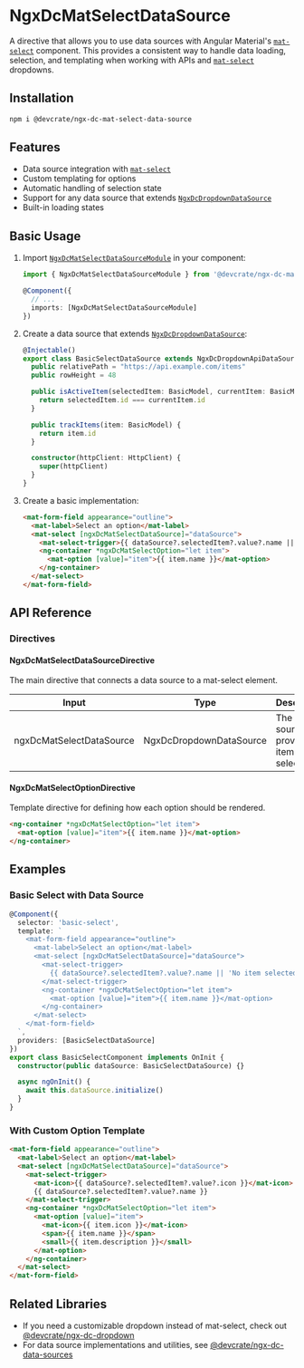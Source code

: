 # NgxDcMatSelectDataSource

A directive that allows you to use data sources with Angular Material's [`mat-select`](https://material.angular.io/components/select/overview) component. This provides a consistent way to handle data loading, selection, and templating when working with APIs and [`mat-select`](https://material.angular.io/components/select/overview) dropdowns.

## Installation

```bash
npm i @devcrate/ngx-dc-mat-select-data-source
```

## Features
- Data source integration with [`mat-select`](https://material.angular.io/components/select/overview)
- Custom templating for options
- Automatic handling of selection state
- Support for any data source that extends [`NgxDcDropdownDataSource`](../ngx-dc-dropdown/README.md#modal)
- Built-in loading states

## Basic Usage

1. Import [`NgxDcMatSelectDataSourceModule`](../ngx-dc-mat-select-data-source/src/lib/mat-select-data-source.module.ts#modal) in your component:

    ```typescript
    import { NgxDcMatSelectDataSourceModule } from '@devcrate/ngx-dc-mat-select-data-source';

    @Component({
      // ...
      imports: [NgxDcMatSelectDataSourceModule]
    })
    ```

2. Create a data source that extends [`NgxDcDropdownDataSource`](../ngx-dc-dropdown/README.md#modal):

    ```typescript
    @Injectable()
    export class BasicSelectDataSource extends NgxDcDropdownApiDataSource<BasicModel> {
      public relativePath = "https://api.example.com/items"
      public rowHeight = 48

      public isActiveItem(selectedItem: BasicModel, currentItem: BasicModel): boolean {
        return selectedItem.id === currentItem.id
      }

      public trackItems(item: BasicModel) {
        return item.id
      }

      constructor(httpClient: HttpClient) {
        super(httpClient)
      }
    }
    ```

3. Create a basic implementation:

    ```html
    <mat-form-field appearance="outline">
      <mat-label>Select an option</mat-label>
      <mat-select [ngxDcMatSelectDataSource]="dataSource">
        <mat-select-trigger>{{ dataSource?.selectedItem?.value?.name || 'No item selected' }}</mat-select-trigger>
        <ng-container *ngxDcMatSelectOption="let item">
          <mat-option [value]="item">{{ item.name }}</mat-option>
        </ng-container>
      </mat-select>
    </mat-form-field>
    ```

## API Reference

### Directives

#### NgxDcMatSelectDataSourceDirective
The main directive that connects a data source to a mat-select element.

| Input | Type | Description |
|-------|------|-------------|
| ngxDcMatSelectDataSource | NgxDcDropdownDataSource<T> | The data source that provides items to the select |

#### NgxDcMatSelectOptionDirective
Template directive for defining how each option should be rendered.

```html
<ng-container *ngxDcMatSelectOption="let item">
  <mat-option [value]="item">{{ item.name }}</mat-option>
</ng-container>
```

## Examples

### Basic Select with Data Source

```typescript
@Component({
  selector: 'basic-select',
  template: `
    <mat-form-field appearance="outline">
      <mat-label>Select an option</mat-label>
      <mat-select [ngxDcMatSelectDataSource]="dataSource">
        <mat-select-trigger>
          {{ dataSource?.selectedItem?.value?.name || 'No item selected' }}
        </mat-select-trigger>
        <ng-container *ngxDcMatSelectOption="let item">
          <mat-option [value]="item">{{ item.name }}</mat-option>
        </ng-container>
      </mat-select>
    </mat-form-field>
  `,
  providers: [BasicSelectDataSource]
})
export class BasicSelectComponent implements OnInit {
  constructor(public dataSource: BasicSelectDataSource) {}

  async ngOnInit() {
    await this.dataSource.initialize()
  }
}
```

### With Custom Option Template

```html
<mat-form-field appearance="outline">
  <mat-label>Select an option</mat-label>
  <mat-select [ngxDcMatSelectDataSource]="dataSource">
    <mat-select-trigger>
      <mat-icon>{{ dataSource?.selectedItem?.value?.icon }}</mat-icon>
      {{ dataSource?.selectedItem?.value?.name }}
    </mat-select-trigger>
    <ng-container *ngxDcMatSelectOption="let item">
      <mat-option [value]="item">
        <mat-icon>{{ item.icon }}</mat-icon>
        <span>{{ item.name }}</span>
        <small>{{ item.description }}</small>
      </mat-option>
    </ng-container>
  </mat-select>
</mat-form-field>
```

## Related Libraries
- If you need a customizable dropdown instead of mat-select, check out [@devcrate/ngx-dc-dropdown](../ngx-dc-dropdown/README.md#modal)
- For data source implementations and utilities, see [@devcrate/ngx-dc-data-sources](../ngx-dc-data-sources/README.md#modal)
